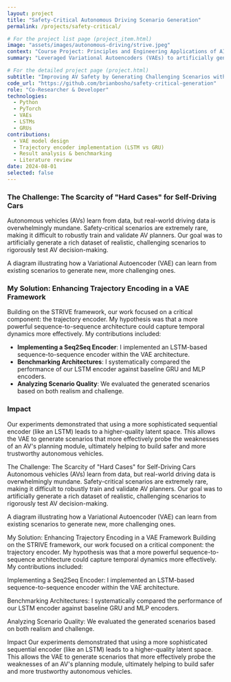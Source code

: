 ```yaml
---
layout: project
title: "Safety-Critical Autonomous Driving Scenario Generation"
permalink: /projects/safety-critical/

# For the project list page (project_item.html)
image: "assets/images/autonomous-driving/strive.jpeg"
context: "Course Project: Principles and Engineering Applications of AI"
summary: "Leveraged Variational Autoencoders (VAEs) to artificially generate a rich dataset of realistic and challenging scenarios to rigorously test and improve AV decision-making."

# For the detailed project page (project.html)
subtitle: "Improving AV Safety by Generating Challenging Scenarios with Variational Autoencoders"
code_url: "https://github.com/brianbosho/safety-critical-generation"
role: "Co-Researcher & Developer"
technologies:
  - Python
  - PyTorch
  - VAEs
  - LSTMs
  - GRUs
contributions:
  - VAE model design
  - Trajectory encoder implementation (LSTM vs GRU)
  - Result analysis & benchmarking
  - Literature review
date: 2024-08-01
selected: false
---
```


### The Challenge: The Scarcity of "Hard Cases" for Self-Driving Cars
Autonomous vehicles (AVs) learn from data, but real-world driving data is overwhelmingly mundane. Safety-critical scenarios are extremely rare, making it difficult to robustly train and validate AV planners. Our goal was to artificially generate a rich dataset of realistic, challenging scenarios to rigorously test AV decision-making.

A diagram illustrating how a Variational Autoencoder (VAE) can learn from existing scenarios to generate new, more challenging ones.

### My Solution: Enhancing Trajectory Encoding in a VAE Framework
Building on the STRIVE framework, our work focused on a critical component: the trajectory encoder. My hypothesis was that a more powerful sequence-to-sequence architecture could capture temporal dynamics more effectively. My contributions included:

*   **Implementing a Seq2Seq Encoder**: I implemented an LSTM-based sequence-to-sequence encoder within the VAE architecture.
*   **Benchmarking Architectures**: I systematically compared the performance of our LSTM encoder against baseline GRU and MLP encoders.
*   **Analyzing Scenario Quality**: We evaluated the generated scenarios based on both realism and challenge.

### Impact
Our experiments demonstrated that using a more sophisticated sequential encoder (like an LSTM) leads to a higher-quality latent space. This allows the VAE to generate scenarios that more effectively probe the weaknesses of an AV's planning module, ultimately helping to build safer and more trustworthy autonomous vehicles.


The Challenge: The Scarcity of "Hard Cases" for Self-Driving Cars
Autonomous vehicles (AVs) learn from data, but real-world driving data is overwhelmingly mundane. Safety-critical scenarios are extremely rare, making it difficult to robustly train and validate AV planners. Our goal was to artificially generate a rich dataset of realistic, challenging scenarios to rigorously test AV decision-making.

A diagram illustrating how a Variational Autoencoder (VAE) can learn from existing scenarios to generate new, more challenging ones.

My Solution: Enhancing Trajectory Encoding in a VAE Framework
Building on the STRIVE framework, our work focused on a critical component: the trajectory encoder. My hypothesis was that a more powerful sequence-to-sequence architecture could capture temporal dynamics more effectively. My contributions included:

Implementing a Seq2Seq Encoder: I implemented an LSTM-based sequence-to-sequence encoder within the VAE architecture.

Benchmarking Architectures: I systematically compared the performance of our LSTM encoder against baseline GRU and MLP encoders.

Analyzing Scenario Quality: We evaluated the generated scenarios based on both realism and challenge.

Impact
Our experiments demonstrated that using a more sophisticated sequential encoder (like an LSTM) leads to a higher-quality latent space. This allows the VAE to generate scenarios that more effectively probe the weaknesses of an AV's planning module, ultimately helping to build safer and more trustworthy autonomous vehicles.